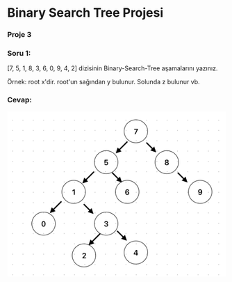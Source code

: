 # Binary Search Tree Projesi

### Proje 3

### Soru 1:
[7, 5, 1, 8, 3, 6, 0, 9, 4, 2] dizisinin Binary-Search-Tree aşamalarını yazınız.

Örnek: root x'dir. root'un sağından y bulunur. Solunda z bulunur vb.

### Cevap:
![BinarySearchTree.png](BinarySearchTree.png)
